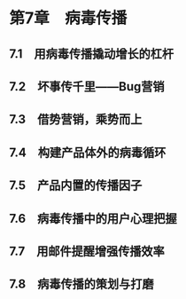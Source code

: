 # 第7章　病毒传播

## 7.1　用病毒传播撬动增长的杠杆
## 7.2　坏事传千里——Bug营销
## 7.3　借势营销，乘势而上
## 7.4　构建产品体外的病毒循环
## 7.5　产品内置的传播因子
## 7.6　病毒传播中的用户心理把握
## 7.7　用邮件提醒增强传播效率
## 7.8　病毒传播的策划与打磨
